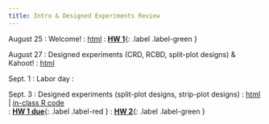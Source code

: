 ```yaml
---
title: Intro & Designed Experiments Review  
---
```


August 25 
: Welcome! 
  : [html](https://stat870.github.io/fall2025/notes/)
  : [**HW 1**](https://stat870.github.io/fall2025/assignments/Assignment1_YourLastName.pdf){: .label .label-green } 

August 27 
: Designed experiments (CRD, RCBD, split-plot designs) & Kahoot! 
  : [html](https://stat870.github.io/fall2025/notes/designed-experiments-review.html)

Sept. 1 
: Labor day 
  : [](#)

Sept. 3 
: Designed experiments (split-plot designs, strip-plot designs) 
  : [html](https://stat870.github.io/fall2025/notes/designed-experiments-review-1.html) | [in-class R code](../scripts/09032025_splitplot_inclass.Rmd)  
  : [**HW 1 due**](https://stat870.github.io/fall2025/assignments/Assignment1_YourLastName.pdf){: .label .label-red } 
  : [**HW 2**](https://stat870.github.io/fall2025/assignments/Assignment2_YourLastName.pdf){: .label .label-green } 
